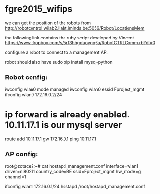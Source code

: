 # fgre2015_wifips


we can get the position of the robots from http://robotcontrol.wilab2.ilabt.iminds.be:5056/Robot/LocationsMem


the following link contains the ruby script developed by Vincent
https://www.dropbox.com/s/5rf3hhgduoyqq6a/RobotCTRLComm.rb?dl=0


configure a robot to connect to a management AP.

robot should also have sudo pip install mysql-python

Robot config:
-------------
iwconfig wlan0 mode managed
iwconfig wlan0 essid Fproject_mgmt
ifconfig wlan0 172.16.0.2/24
# ip forward is already enabled. 10.11.17.1 is our mysql server
route add 10.11.17.1 gw 172.16.0.1
ping 10.11.17.1

AP config:
----------
root@zotace2:~# cat hostapd_management.conf
interface=wlan1
driver=nl80211
country_code=BE
ssid=Fproject_mgmt
hw_mode=g
channel=1

ifconfig wlan1 172.16.0.1/24
hostapd /root/hostapd_management.conf


